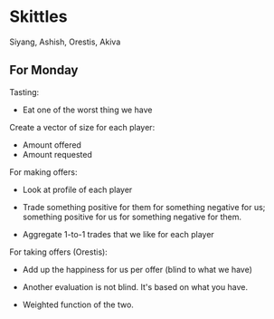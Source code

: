 Skittles
========

Siyang, Ashish, Orestis, Akiva

For Monday
----------
Tasting:

* Eat one of the worst thing we have

Create a vector of size for each player:

* Amount offered
* Amount requested

For making offers:

* Look at profile of each player

* Trade something positive for them for something negative for us; something positive for us for something negative for them.

* Aggregate 1-to-1 trades that we like for each player

For taking offers (Orestis):

* Add up the happiness for us per offer (blind to what we have)

* Another evaluation is not blind. It's based on what you have.

* Weighted function of the two.